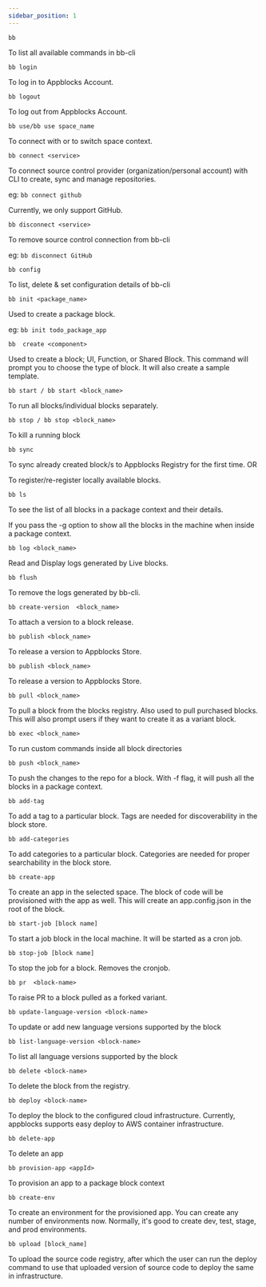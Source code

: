 ```yaml
---
sidebar_position: 1
---
```


```bb```

To list all available commands in bb-cli

```bb login```

To log in to Appblocks Account.

```bb logout```

To log out from Appblocks Account.

```bb use/bb use space_name```

To connect with or to switch space context.

```bb connect <service>```

To connect source control provider (organization/personal account) with CLI to create, sync and manage repositories.

eg: `bb connect github`

Currently, we only support GitHub.

```bb disconnect <service>```

To remove source control connection from bb-cli

eg: `bb disconnect GitHub`

```bb config```

To list, delete & set configuration details of bb-cli

```bb init <package_name>```

Used to create a package block.

eg: `bb init todo_package_app`

```bb  create <component>```

Used to create a block; UI, Function, or Shared Block. This command will prompt you to choose the type of block. It will also create a sample template.

```bb start / bb start <block_name>```

To run all blocks/individual blocks separately.

```bb stop / bb stop <block_name>```

To kill a running block

```bb sync```

To sync already created block/s to Appblocks Registry for the first time. OR

To register/re-register locally available blocks.

```bb ls```

To see the list of all blocks in a package context and their details.

If you pass the -g option to show all the blocks in the machine when inside a package context.

```bb log <block_name>```

Read and Display logs generated by Live blocks.

```bb flush```

To remove the logs generated by bb-cli.

```bb create-version  <block_name>```

To attach a version to a block release.

```bb publish <block_name>```

To release a version to Appblocks Store.

```bb publish <block_name>```

To release a version to Appblocks Store.

```bb pull <block_name>```

To pull a block from the blocks registry. Also used to pull purchased blocks. This will also prompt users if they want to create it as a variant block.

```bb exec <block_name>```

To run custom commands inside all block directories

```bb push <block_name>```

To push the changes to the repo for a block. With -f flag, it will push all the blocks in a package context.

```bb add-tag```

To add a tag to a particular block. Tags are needed for discoverability in the block store.

```bb add-categories```

To add categories to a particular block. Categories are needed for proper searchability in the block store.

```bb create-app```

To create an app in the selected space. The block of code will be provisioned with the app as well. This will create an app.config.json in the root of the block.

```bb start-job [block name]```

To start a job block in the local machine. It will be started as a cron job.

```bb stop-job [block name]```

To stop the job for a block. Removes the cronjob.

```bb pr  <block-name>```

To raise PR to a block pulled as a forked variant.

```bb update-language-version <block-name>```

To update or add new language versions supported by the block

```bb list-language-version <block-name>```

To list all language versions supported by the block

```bb delete <block-name>```

To delete the block from the registry.

```bb deploy <block-name>```

To deploy the block to the configured cloud infrastructure. Currently, appblocks supports easy deploy to AWS container infrastructure.

```bb delete-app```

To delete an app

```bb provision-app <appId>```

To provision an app to a package block context

```bb create-env```

To create an environment for the provisioned app. You can create any number of environments now. Normally, it's good to create dev, test, stage, and prod environments.

```bb upload [block_name]```

To upload the source code registry, after which the user can run the deploy command to use that uploaded version of source code to deploy the same in infrastructure.